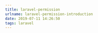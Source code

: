 ```yaml
---
title: laravel-permission
urlname: laravel-permission-introduction
date: 2019-07-11 14:26:50
tags: laravel
---
```

